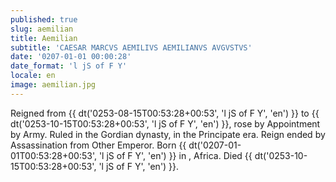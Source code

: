 ```yaml
---
published: true
slug: aemilian
title: Aemilian
subtitle: 'CAESAR MARCVS AEMILIVS AEMILIANVS AVGVSTVS'
date: '0207-01-01 00:00:28'
date_format: 'l jS of F Y'
locale: en
image: aemilian.jpg
---
```


Reigned from {{ dt('0253-08-15T00:53:28+00:53', 'l jS of F Y', 'en') }} to {{ dt('0253-10-15T00:53:28+00:53', 'l jS of F Y', 'en') }}, rose by Appointment by Army. Ruled in the Gordian dynasty, in the Principate era. Reign ended by Assassination from Other Emperor. Born {{ dt('0207-01-01T00:53:28+00:53', 'l jS of F Y', 'en') }} in , Africa. Died {{ dt('0253-10-15T00:53:28+00:53', 'l jS of F Y', 'en') }}.
